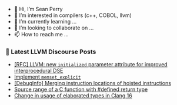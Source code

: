 - 👋 Hi, I’m Sean Perry
- 👀 I’m interested in compilers (c++, COBOL, llvm)
- 🌱 I’m currently learning ...
- 💞️ I’m looking to collaborate on ...
- 📫 How to reach me ...

<!---
s66perry/s66perry is a ✨ special ✨ repository because its `README.md` (this file) appears on your GitHub profile.
You can click the Preview link to take a look at your changes.
--->
### 📕 Latest LLVM Discourse Posts

<!-- DISCOURSE-LLVM:START -->
- [[RFC] LLVM: new `initialized` parameter attribute for improved interprocedural DSE](https://discourse.llvm.org/t/rfc-llvm-new-initialized-parameter-attribute-for-improved-interprocedural-dse/77337#post_11)
- [Implement `memset_explicit`](https://discourse.llvm.org/t/implement-memset-explicit/77312#post_16)
- [[DebugInfo] Merging instruction locations of hoisted instructions](https://discourse.llvm.org/t/debuginfo-merging-instruction-locations-of-hoisted-instructions/77357#post_4)
- [Source range of a C function with #defined return type](https://discourse.llvm.org/t/source-range-of-a-c-function-with-defined-return-type/77387#post_1)
- [Change in usage of elaborated types in Clang 16](https://discourse.llvm.org/t/change-in-usage-of-elaborated-types-in-clang-16/77380#post_3)
<!-- DISCOURSE-LLVM:END -->
